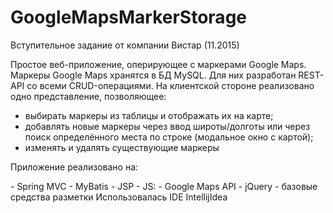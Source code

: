 # GoogleMapsMarkerStorage
Вступительное задание от компании Вистар (11.2015)

Простое веб-приложение, оперирующее с маркерами Google Maps.
Маркеры Google Maps хранятся в БД MySQL. Для них разработан REST-API со всеми CRUD-операциями.
На клиентской стороне реализовано одно представление, позволяющее:
- выбирать маркеры из таблицы и отображать их на карте;
- добавлять новые маркеры через ввод широты/долготы или через поиск определённого места по строке (модальное окно с картой);
- изменять и удалять существующие маркеры

<p>Приложение реализовано на:</p>
- Spring MVC
- MyBatis
- JSP
- JS:
  - Google Maps API
  - jQuery
- базовые средства разметки 
Использовалась IDE IntellijIdea
